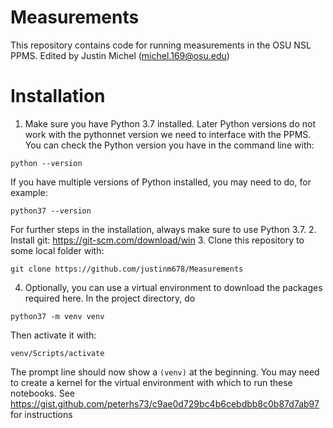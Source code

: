 # Measurements
This repository contains code for running measurements in the OSU NSL PPMS. 
Edited by Justin Michel (michel.169@osu.edu)

# Installation
1. Make sure you have Python 3.7 installed. Later Python versions do not work with the pythonnet version we need to interface with the PPMS. You can check the Python version you have in the command line with:
```
python --version
```
If you have multiple versions of Python installed, you may need to do, for example:
```
python37 --version
```
For further steps in the installation, always make sure to use Python 3.7.
2. Install git:
https://git-scm.com/download/win
3. Clone this repository to some local folder with:
```
git clone https://github.com/justinm678/Measurements
```
4. Optionally, you can use a virtual environment to download the packages required here. 
In the project directory, do 
```
python37 -m venv venv
```
Then activate it with:
```
venv/Scripts/activate
```
The prompt line should now show a `(venv)` at the beginning.
You may need to create a kernel for the virtual environment with which to run these notebooks. See https://gist.github.com/peterhs73/c9ae0d729bc4b6cebdbb8c0b87d7ab97 for instructions